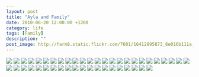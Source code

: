 ```yaml
---
layout: post
title: "Ayla and Family"
date: 2010-06-20 12:00:00 +1200
category: life
tags: [Family]
description: ""
post_image: http://farm8.static.flickr.com/7601/16412895873_8e016b111a_o.jpg
---
```

[![](http://farm8.static.flickr.com/7597/17007068996_53b49158b9_c.jpg)](http://farm8.static.flickr.com/7597/17007068996_7ee4492b58_o.jpg)
[![](http://farm9.static.flickr.com/8701/17033061475_4fd449aba9_c.jpg)](http://farm9.static.flickr.com/8701/17033061475_b956508a94_o.jpg)
[![](http://farm8.static.flickr.com/7597/16845268278_e795f7c6ed_c.jpg)](http://farm8.static.flickr.com/7597/16845268278_4799ccc528_o.jpg)
[![](http://farm8.static.flickr.com/7600/17031610132_72cc479c03_c.jpg)](http://farm8.static.flickr.com/7600/17031610132_2bbdf3537d_o.jpg)
[![](http://farm8.static.flickr.com/7596/16825649447_97e5dab144_c.jpg)](http://farm8.static.flickr.com/7596/16825649447_b3411561b4_o.jpg)
[![](http://farm9.static.flickr.com/8702/17031609632_291e56d9c7_c.jpg)](http://farm9.static.flickr.com/8702/17031609632_f204754715_o.jpg)
[![](http://farm8.static.flickr.com/7603/16412907203_f5d19f63d4_c.jpg)](http://farm8.static.flickr.com/7603/16412907203_e135a945da_o.jpg)
[![](http://farm8.static.flickr.com/7606/17007067386_52e77a26de_c.jpg)](http://farm8.static.flickr.com/7606/17007067386_7fd2d72d77_o.jpg)
[![](http://farm9.static.flickr.com/8705/16845266818_3bfe64d003_c.jpg)](http://farm9.static.flickr.com/8705/16845266818_f14e428005_o.jpg)
[![](http://farm9.static.flickr.com/8725/16845521600_2c960817f1_c.jpg)](http://farm9.static.flickr.com/8725/16845521600_934b2e9b53_o.jpg)
[![](http://farm8.static.flickr.com/7651/16845266398_1ae7ec5197_c.jpg)](http://farm8.static.flickr.com/7651/16845266398_09bf643718_o.jpg)
[![](http://farm9.static.flickr.com/8742/17031608322_c82c304118_c.jpg)](http://farm9.static.flickr.com/8742/17031608322_54a690b4ca_o.jpg)
[![](http://farm8.static.flickr.com/7619/17031608202_47a33d7c8d_c.jpg)](http://farm8.static.flickr.com/7619/17031608202_fd1d11af81_o.jpg)
[![](http://farm8.static.flickr.com/7631/16846832809_40041341da_c.jpg)](http://farm8.static.flickr.com/7631/16846832809_7b441ac1da_o.jpg)
[![](http://farm8.static.flickr.com/7606/17031607762_3d7725b82b_c.jpg)](http://farm8.static.flickr.com/7606/17031607762_d3932c4a2c_o.jpg)
[![](http://farm9.static.flickr.com/8748/16412905113_356c1e4c13_c.jpg)](http://farm9.static.flickr.com/8748/16412905113_63de7b209c_o.jpg)
[![](http://farm8.static.flickr.com/7631/16825646877_8a4b4272f8_c.jpg)](http://farm8.static.flickr.com/7631/16825646877_885b59982e_o.jpg)
[![](http://farm8.static.flickr.com/7617/16825646807_38d2849121_c.jpg)](http://farm8.static.flickr.com/7617/16825646807_09fda6d266_o.jpg)
[![](http://farm9.static.flickr.com/8742/17032193481_f4a50a572f_c.jpg)](http://farm9.static.flickr.com/8742/17032193481_07dc9cfb48_o.jpg)
[![](http://farm8.static.flickr.com/7642/16845519430_1aba34bbfa_c.jpg)](http://farm8.static.flickr.com/7642/16845519430_eff59a28ef_o.jpg)
[![](http://farm9.static.flickr.com/8720/16845519150_a021418ebb_c.jpg)](http://farm9.static.flickr.com/8720/16845519150_760368a5c4_o.jpg)
[![](http://farm8.static.flickr.com/7646/16410625954_5f253ce7bd_c.jpg)](http://farm8.static.flickr.com/7646/16410625954_ee52fc7ffe_o.jpg)
[![](http://farm8.static.flickr.com/7605/16412903763_84993e79a4_c.jpg)](http://farm8.static.flickr.com/7605/16412903763_c3bf28a7a3_o.jpg)
[![](http://farm8.static.flickr.com/7590/17007063856_bf74b088e1_c.jpg)](http://farm8.static.flickr.com/7590/17007063856_e574e09b6b_o.jpg)
[![](http://farm9.static.flickr.com/8726/16845518450_c6eeb0792e_c.jpg)](http://farm9.static.flickr.com/8726/16845518450_a2432bf769_o.jpg)
[![](http://farm8.static.flickr.com/7592/16845263278_b8ba6e8020_c.jpg)](http://farm8.static.flickr.com/7592/16845263278_2f5dae0f43_o.jpg)
[![](http://farm8.static.flickr.com/7638/17033054205_138046ff40_c.jpg)](http://farm8.static.flickr.com/7638/17033054205_344ec1fc6d_o.jpg)
[![](http://farm9.static.flickr.com/8717/17033053925_b3399e389e_c.jpg)](http://farm9.static.flickr.com/8717/17033053925_021d127013_o.jpg)
[![](http://farm9.static.flickr.com/8714/16845515770_cb5f8299ac_c.jpg)](http://farm9.static.flickr.com/8714/16845515770_960629d7d9_o.jpg)
[![](http://farm8.static.flickr.com/7624/16825642427_c8dc1b995c_c.jpg)](http://farm8.static.flickr.com/7624/16825642427_2ffe7ebe32_o.jpg)
[![](http://farm9.static.flickr.com/8709/17032188891_9e50a9cc8d_c.jpg)](http://farm9.static.flickr.com/8709/17032188891_ece9693fb5_o.jpg)
[![](http://farm8.static.flickr.com/7610/16845259968_7a726dd612_c.jpg)](http://farm8.static.flickr.com/7610/16845259968_8f4486528d_o.jpg)
[![](http://farm9.static.flickr.com/8725/16412899403_ea32496391_c.jpg)](http://farm9.static.flickr.com/8725/16412899403_95a49ecd43_o.jpg)
[![](http://farm9.static.flickr.com/8715/17031601632_42276050a1_c.jpg)](http://farm9.static.flickr.com/8715/17031601632_c879c852b5_o.jpg)
[![](http://farm8.static.flickr.com/7613/16845514470_ec8e887265_c.jpg)](http://farm8.static.flickr.com/7613/16845514470_d4d182368e_o.jpg)
[![](http://farm8.static.flickr.com/7623/17007059206_50169057cd_c.jpg)](http://farm8.static.flickr.com/7623/17007059206_7886a5d1df_o.jpg)
[![](http://farm8.static.flickr.com/7635/17007058926_ea1063e325_c.jpg)](http://farm8.static.flickr.com/7635/17007058926_b5a44815d0_o.jpg)
[![](http://farm8.static.flickr.com/7592/17032187061_66bc50bf3b_c.jpg)](http://farm8.static.flickr.com/7592/17032187061_307a810504_o.jpg)
[![](http://farm8.static.flickr.com/7632/17007058306_56d61113cb_c.jpg)](http://farm8.static.flickr.com/7632/17007058306_baa2161039_o.jpg)
[![](http://farm9.static.flickr.com/8738/17031600062_d7160b6e95_c.jpg)](http://farm9.static.flickr.com/8738/17031600062_728aa65464_o.jpg)
[![](http://farm9.static.flickr.com/8735/16846824989_4e450c607a_c.jpg)](http://farm9.static.flickr.com/8735/16846824989_97c3bb8f71_o.jpg)
[![](http://farm8.static.flickr.com/7638/16845511610_fac7f4dc9e_c.jpg)](http://farm8.static.flickr.com/7638/16845511610_fe7a6351ec_o.jpg)
[![](http://farm9.static.flickr.com/8716/16845512450_ecc534694e_c.jpg)](http://farm9.static.flickr.com/8716/16845512450_b8ed954a4b_o.jpg)
[![](http://farm8.static.flickr.com/7596/17033050245_29b00ba327_c.jpg)](http://farm8.static.flickr.com/7596/17033050245_c79baf28a8_o.jpg)
[![](http://farm8.static.flickr.com/7608/17007057106_537c93db15_c.jpg)](http://farm8.static.flickr.com/7608/17007057106_5c4ff216a0_o.jpg)
